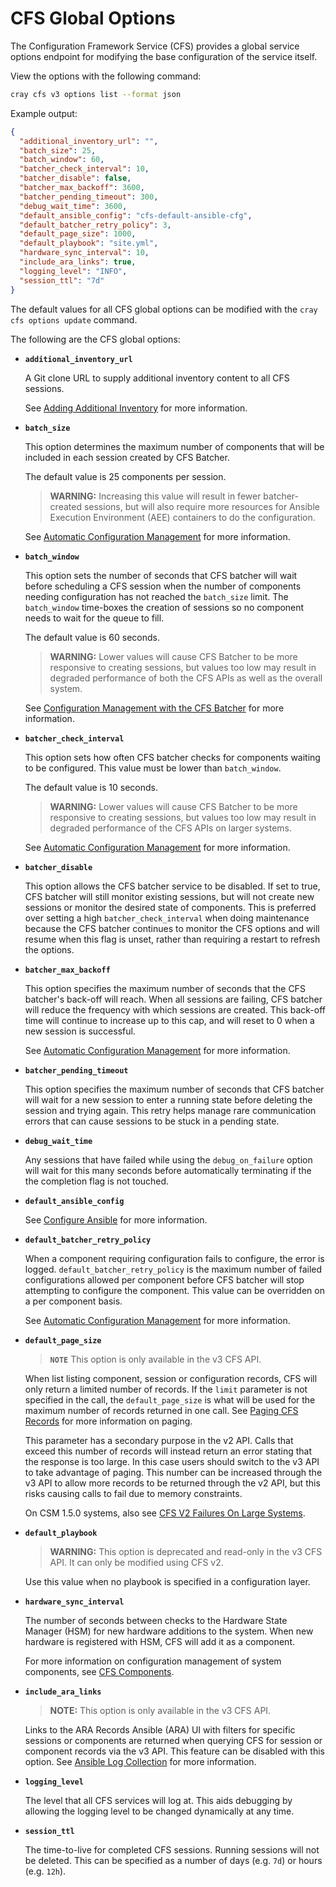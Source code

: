 # CFS Global Options

The Configuration Framework Service \(CFS\) provides a global service options endpoint for modifying the base configuration of the service itself.

View the options with the following command:

```bash
cray cfs v3 options list --format json
```

Example output:

```json
{
  "additional_inventory_url": "",
  "batch_size": 25,
  "batch_window": 60,
  "batcher_check_interval": 10,
  "batcher_disable": false,
  "batcher_max_backoff": 3600,
  "batcher_pending_timeout": 300,
  "debug_wait_time": 3600,
  "default_ansible_config": "cfs-default-ansible-cfg",
  "default_batcher_retry_policy": 3,
  "default_page_size": 1000,
  "default_playbook": "site.yml",
  "hardware_sync_interval": 10,
  "include_ara_links": true,
  "logging_level": "INFO",
  "session_ttl": "7d"
}
```

The default values for all CFS global options can be modified with the `cray cfs options update` command.

The following are the CFS global options:

* **`additional_inventory_url`**

  A Git clone URL to supply additional inventory content to all CFS sessions.

  See [Adding Additional Inventory](Adding_Additional_Inventory.md) for more information.

* **`batch_size`**

  This option determines the maximum number of components that will be included in each session created by CFS Batcher.

  The default value is 25 components per session.

  > **WARNING:** Increasing this value will result in fewer batcher-created sessions, but will also require more resources for
  > Ansible Execution Environment \(AEE\) containers to do the configuration.

  See [Automatic Configuration Management](Automatic_Configuration_Management.md) for more information.

* **`batch_window`**

  This option sets the number of seconds that CFS batcher will wait before scheduling a CFS session when the number of components needing configuration has not reached the `batch_size` limit.
  The `batch_window` time-boxes the creation of sessions so no component needs to wait for the queue to fill.

  The default value is 60 seconds.
  
  > **WARNING:** Lower values will cause CFS Batcher to be more responsive to creating sessions, but values too low may result in
  > degraded performance of both the CFS APIs as well as the overall system.

  See [Configuration Management with the CFS Batcher](Automatic_Configuration_Management.md) for more information.

* **`batcher_check_interval`**

  This option sets how often CFS batcher checks for components waiting to be configured. This value must be lower than `batch_window`.

  The default value is 10 seconds.

  > **WARNING:** Lower values will cause CFS Batcher to be more responsive to creating sessions, but values too low may result in
  > degraded performance of the CFS APIs on larger systems.

  See [Automatic Configuration Management](Automatic_Configuration_Management.md) for more information.

* **`batcher_disable`**

  This option allows the CFS batcher service to be disabled.
  If set to true, CFS batcher will still monitor existing sessions, but will not create new sessions or monitor the desired state of components.
  This is preferred over setting a high `batcher_check_interval` when doing maintenance because the CFS batcher continues to monitor the CFS options and will resume when this flag is unset, rather than requiring a restart to refresh the options.

* **`batcher_max_backoff`**

  This option specifies the maximum number of seconds that the CFS batcher's back-off will reach.
  When all sessions are failing, CFS batcher will reduce the frequency with which sessions are created.
  This back-off time will continue to increase up to this cap, and will reset to 0 when a new session is successful.

  See [Automatic Configuration Management](Automatic_Configuration_Management.md) for more information.

* **`batcher_pending_timeout`**

  This option specifies the maximum number of seconds that CFS batcher will wait for a new session to enter a running state before deleting the session and trying again.
  This retry helps manage rare communication errors that can cause sessions to be stuck in a pending state.

* **`debug_wait_time`**

  Any sessions that have failed while using the `debug_on_failure` option will wait for this many seconds before automatically terminating if the the completion flag
  is not touched.

* **`default_ansible_config`**

  See [Configure Ansible](Configure_Ansible.md) for more information.

* **`default_batcher_retry_policy`**

  When a component requiring configuration fails to configure, the error is logged.
  `default_batcher_retry_policy` is the maximum number of failed configurations allowed per component before CFS batcher will stop attempting to configure the component.
  This value can be overridden on a per component basis.

  See [Automatic Configuration Management](Automatic_Configuration_Management.md) for more information.

* **`default_page_size`**

  > **`NOTE`** This option is only available in the v3 CFS API.

  When list listing component, session or configuration records, CFS will only return a limited number of records.
  If the `limit` parameter is not specified in the call, the `default_page_size` is what will be used for the maximum number of records returned in one call.
  See [Paging CFS Records](Paging_CFS_Records.md) for more information on paging.

  This parameter has a secondary purpose in the v2 API.
  Calls that exceed this number of records will instead return an error stating that the response is too large.
  In this case users should switch to the v3 API to take advantage of paging.
  This number can be increased through the v3 API to allow more records to be returned through the v2 API, but this risks causing calls to fail due to memory constraints.

  On CSM 1.5.0 systems, also see [CFS V2 Failures On Large Systems](../../troubleshooting/known_issues/CFS_V2_Failures_On_Large_Systems.md).

* **`default_playbook`**

  > **WARNING:** This option is deprecated and read-only in the v3 CFS API. It can only be modified using CFS v2.

  Use this value when no playbook is specified in a configuration layer.

* **`hardware_sync_interval`**

  The number of seconds between checks to the Hardware State Manager \(HSM\) for new hardware additions to the system. When new hardware is registered with HSM, CFS will add it as a component.

  For more information on configuration management of system components, see [CFS Components](CFS_Components.md).

* **`include_ara_links`**

  > **NOTE:** This option is only available in the v3 CFS API.

  Links to the ARA Records Ansible (ARA) UI with filters for specific sessions or components are returned when querying CFS for session or component records via the v3 API.
  This feature can be disabled with this option.
  See [Ansible Log Collection](Ansible_Log_Collection.md) for more information.

* **`logging_level`**

  The level that all CFS services will log at.
  This aids debugging by allowing the logging level to be changed dynamically at any time.

* **`session_ttl`**

  The time-to-live for completed CFS sessions.
  Running sessions will not be deleted.
  This can be specified as a number of days (e.g. `7d`) or hours (e.g. `12h`).
